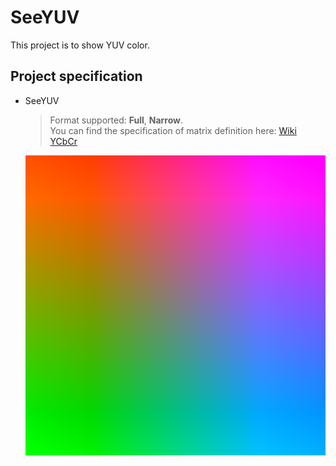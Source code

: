 # SeeYUV
This project is to show YUV color.
## Project specification
* SeeYUV
    > Format supported: **Full**, **Narrow**.  
    > You can find the specification of matrix definition here:  [Wiki YCbCr](https://en.wikipedia.org/wiki/YCbCr)

    ![UVplane](icon/SeeYUVLogo.png)
